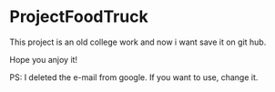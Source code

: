 # ProjectFoodTruck

This project is an old college work and now i want save it on git hub.

Hope you anjoy it!

PS: I deleted the e-mail from google. If you want to use, change it.
